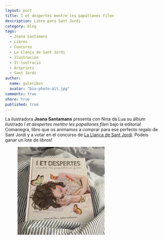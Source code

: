 ```yaml
---
layout: post
title: I et despertes mentre les papallones filen
description: Libro para Sant Jordi
category: blog
tags: 
  - Joana Santamans
  - Libros
  - Concurso
  - La Llança de Sant Jordi
  - Ilustración
  - Il·lustració
  - Artprints
  - Sant Jordi
author: 
  name: galeribcn
  avatar: "bio-photo-alt.jpg"
comments: true
share: true
published: true
---
```


La ilustradora **Joana Santamans** presenta con Nina da Lua su álbum ilustrado _I et despertes mentre les papallones filen_ bajo la editorial Comanegra, libro que os animamos a comprar para ese perfecto regalo de Sant Jordi y a votar en el concurso de [La Llança de Sant Jordi](http://shar.es/1fPcBL "La Llança de Sant Jordi"). Podeis ganar un lote de libros!  

<figure>
	<a href="/images/Captura.JPG"><img src="/images/Captura.JPG" alt="I et despertes mentre les papallones filen Joana Santamans Sant Jordi en galeribcn"></a>
</figure>
